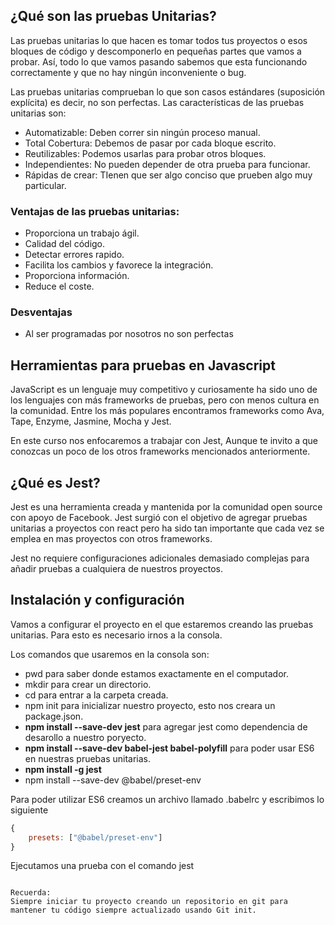 ## ¿Qué son las pruebas Unitarias?

Las pruebas unitarias lo que hacen es tomar todos tus proyectos o esos bloques de código y descomponerlo en pequeñas partes que vamos a probar. Así, todo lo que vamos pasando sabemos que esta funcionando correctamente y que no hay ningún inconveniente o bug.

Las pruebas unitarias comprueban lo que son casos estándares (suposición explícita) es decir, no son perfectas. Las características de las pruebas unitarias son:

- Automatizable: Deben correr sin ningún proceso manual.
- Total Cobertura: Debemos de pasar por cada bloque escrito.
- Reutilizables: Podemos usarlas para probar otros bloques.
- Independientes: No pueden depender de otra prueba para funcionar.
- Rápidas de crear: TIenen que ser algo conciso que prueben algo muy particular.

### Ventajas de las pruebas unitarias:

- Proporciona un trabajo ágil.
- Calidad del código.
- Detectar errores rapido.
- Facilita los cambios y favorece la integración.
- Proporciona información.
- Reduce el coste.

### Desventajas
- Al ser programadas por nosotros no son perfectas


## Herramientas para pruebas en Javascript

JavaScript es un lenguaje muy competitivo y curiosamente ha sido uno de los lenguajes con más frameworks de pruebas, pero con menos cultura en la comunidad.
Entre los más populares encontramos frameworks como Ava, Tape, Enzyme, Jasmine, Mocha y Jest.

En este curso nos enfocaremos a trabajar con Jest, Aunque te invito a que conozcas un poco de los otros frameworks mencionados anteriormente.

## ¿Qué es Jest?

Jest es una herramienta creada y mantenida por la comunidad open source con apoyo de Facebook. Jest surgió con el objetivo de agregar pruebas unitarias a proyectos con react pero ha sido tan importante que cada vez se emplea en mas proyectos con otros frameworks.

Jest no requiere configuraciones adicionales demasiado complejas para añadir pruebas a cualquiera de nuestros proyectos.

## Instalación y configuración

Vamos a configurar el proyecto en el que estaremos creando las pruebas unitarias. Para esto es necesario irnos a la consola.

Los comandos que usaremos en la consola son:

- pwd para saber donde estamos exactamente en el computador.
- mkdir para crear un directorio.
- cd para entrar a la carpeta creada.
- npm init para inicializar nuestro proyecto, esto nos creara un package.json.
- **npm install --save-dev jest** para agregar jest como dependencia de desarollo a nuestro poryecto.
- **npm install --save-dev babel-jest babel-polyfill** para poder usar ES6 en nuestras pruebas unitarias.
- **npm install -g jest**
- npm install --save-dev @babel/preset-env

Para poder utilizar ES6 creamos un archivo llamado .babelrc y escribimos lo siguiente

```js
{
    presets: ["@babel/preset-env"]
}
```

Ejecutamos una prueba con el comando
jest
```

Recuerda:
Siempre iniciar tu proyecto creando un repositorio en git para mantener tu código siempre actualizado usando Git init.

